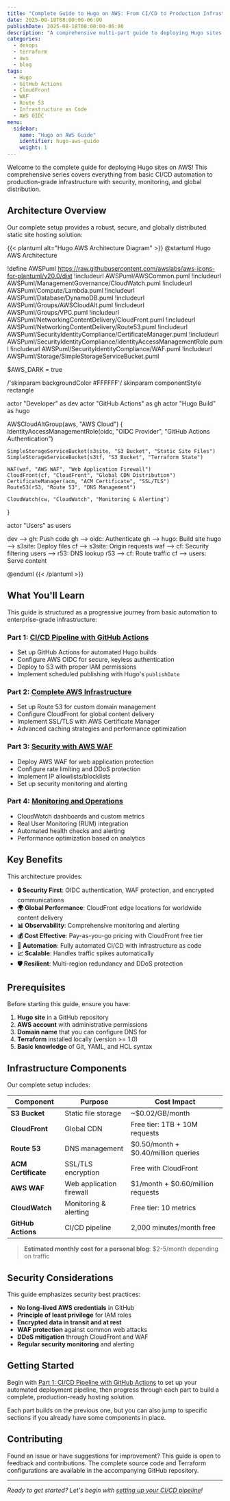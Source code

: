 ```yaml
---
title: "Complete Guide to Hugo on AWS: From CI/CD to Production Infrastructure"
date: 2025-08-18T08:00:00-06:00
publishDate: 2025-08-18T08:00:00-06:00
description: "A comprehensive multi-part guide to deploying Hugo sites on AWS with GitHub Actions, Terraform, CloudFront, WAF, and production-grade security."
categories:
  - devops
  - terraform
  - aws
  - blog
tags:
  - Hugo
  - GitHub Actions
  - CloudFront
  - WAF
  - Route 53
  - Infrastructure as Code
  - AWS OIDC
menu:
  sidebar:
    name: "Hugo on AWS Guide"
    identifier: hugo-aws-guide
    weight: 1
---
```


Welcome to the complete guide for deploying Hugo sites on AWS! This comprehensive series covers everything from basic CI/CD automation to production-grade infrastructure with security, monitoring, and global distribution.

## Architecture Overview

Our complete setup provides a robust, secure, and globally distributed static site hosting solution:

{{< plantuml alt="Hugo AWS Architecture Diagram" >}}
@startuml Hugo AWS Architecture

!define AWSPuml https://raw.githubusercontent.com/awslabs/aws-icons-for-plantuml/v20.0/dist
!includeurl AWSPuml/AWSCommon.puml
!includeurl AWSPuml/ManagementGovernance/CloudWatch.puml
!includeurl AWSPuml/Compute/Lambda.puml
!includeurl AWSPuml/Database/DynamoDB.puml
!includeurl AWSPuml/Groups/AWSCloudAlt.puml
!includeurl AWSPuml/Groups/VPC.puml
!includeurl AWSPuml/NetworkingContentDelivery/CloudFront.puml
!includeurl AWSPuml/NetworkingContentDelivery/Route53.puml
!includeurl AWSPuml/SecurityIdentityCompliance/CertificateManager.puml
!includeurl AWSPuml/SecurityIdentityCompliance/IdentityAccessManagementRole.puml
!includeurl AWSPuml/SecurityIdentityCompliance/WAF.puml
!includeurl AWSPuml/Storage/SimpleStorageServiceBucket.puml

$AWS_DARK = true

/'skinparam backgroundColor #FFFFFF'/
skinparam componentStyle rectangle

actor "Developer" as dev
actor "GitHub Actions" as gh
actor "Hugo Build" as hugo

AWSCloudAltGroup(aws, "AWS Cloud") {
    IdentityAccessManagementRole(oidc, "OIDC Provider", "GitHub Actions Authentication")
    
    SimpleStorageServiceBucket(s3site, "S3 Bucket", "Static Site Files")
    SimpleStorageServiceBucket(s3tf, "S3 Bucket", "Terraform State")
    
    WAF(waf, "AWS WAF", "Web Application Firewall")
    CloudFront(cf, "CloudFront", "Global CDN Distribution")
    CertificateManager(acm, "ACM Certificate", "SSL/TLS")
    Route53(r53, "Route 53", "DNS Management")
    
    CloudWatch(cw, "CloudWatch", "Monitoring & Alerting")
}

actor "Users" as users

dev --> gh: Push code
gh --> oidc: Authenticate
gh --> hugo: Build site
hugo --> s3site: Deploy files
cf --> s3site: Origin requests
waf --> cf: Security filtering
users --> r53: DNS lookup
r53 --> cf: Route traffic
cf --> users: Serve content

@enduml
{{< /plantuml >}}

## What You'll Learn

This guide is structured as a progressive journey from basic automation to enterprise-grade infrastructure:

### Part 1: [CI/CD Pipeline with GitHub Actions](./github-actions-cicd/)
- Set up GitHub Actions for automated Hugo builds
- Configure AWS OIDC for secure, keyless authentication
- Deploy to S3 with proper IAM permissions
- Implement scheduled publishing with Hugo's `publishDate`

### Part 2: [Complete AWS Infrastructure](./aws-infrastructure/)
- Set up Route 53 for custom domain management
- Configure CloudFront for global content delivery
- Implement SSL/TLS with AWS Certificate Manager
- Advanced caching strategies and performance optimization

### Part 3: [Security with AWS WAF](./aws-waf-security/)
- Deploy AWS WAF for web application protection
- Configure rate limiting and DDoS protection
- Implement IP allowlists/blocklists
- Set up security monitoring and alerting

### Part 4: [Monitoring and Operations](./monitoring-operations/)
- CloudWatch dashboards and custom metrics
- Real User Monitoring (RUM) integration
- Automated health checks and alerting
- Performance optimization based on analytics

## Key Benefits

This architecture provides:

- **🔒 Security First**: OIDC authentication, WAF protection, and encrypted communications
- **🌍 Global Performance**: CloudFront edge locations for worldwide content delivery
- **📊 Observability**: Comprehensive monitoring and alerting
- **💰 Cost Effective**: Pay-as-you-go pricing with CloudFront free tier
- **🔄 Automation**: Fully automated CI/CD with infrastructure as code
- **📈 Scalable**: Handles traffic spikes automatically
- **🛡️ Resilient**: Multi-region redundancy and DDoS protection

## Prerequisites

Before starting this guide, ensure you have:

1. **Hugo site** in a GitHub repository
2. **AWS account** with administrative permissions
3. **Domain name** that you can configure DNS for
4. **Terraform** installed locally (version >= 1.0)
5. **Basic knowledge** of Git, YAML, and HCL syntax

## Infrastructure Components

Our complete setup includes:

| Component | Purpose | Cost Impact |
|-----------|---------|-------------|
| **S3 Bucket** | Static file storage | ~$0.02/GB/month |
| **CloudFront** | Global CDN | Free tier: 1TB + 10M requests |
| **Route 53** | DNS management | $0.50/month + $0.40/million queries |
| **ACM Certificate** | SSL/TLS encryption | Free with CloudFront |
| **AWS WAF** | Web application firewall | $1/month + $0.60/million requests |
| **CloudWatch** | Monitoring & alerting | Free tier: 10 metrics |
| **GitHub Actions** | CI/CD pipeline | 2,000 minutes/month free |

> **Estimated monthly cost for a personal blog**: $2-5/month depending on traffic

## Security Considerations

This guide emphasizes security best practices:

- **No long-lived AWS credentials** in GitHub
- **Principle of least privilege** for IAM roles
- **Encrypted data in transit and at rest**
- **WAF protection** against common web attacks
- **DDoS mitigation** through CloudFront and WAF
- **Regular security monitoring** and alerting

## Getting Started

Begin with [Part 1: CI/CD Pipeline with GitHub Actions](./github-actions-cicd/) to set up your automated deployment pipeline, then progress through each part to build a complete, production-ready hosting solution.

Each part builds on the previous one, but you can also jump to specific sections if you already have some components in place.

## Contributing

Found an issue or have suggestions for improvement? This guide is open to feedback and contributions. The complete source code and Terraform configurations are available in the accompanying GitHub repository.

---

*Ready to get started? Let's begin with [setting up your CI/CD pipeline](./github-actions-cicd/)!*
